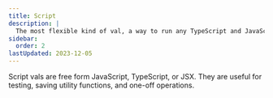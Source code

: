 ```yaml
---
title: Script
description: |
  The most flexible kind of val, a way to run any TypeScript and JavaScript
sidebar:
  order: 2
lastUpdated: 2023-12-05
---
```


Script vals are free form JavaScript, TypeScript, or JSX. They are useful
for testing, saving utility functions, and one-off operations.
